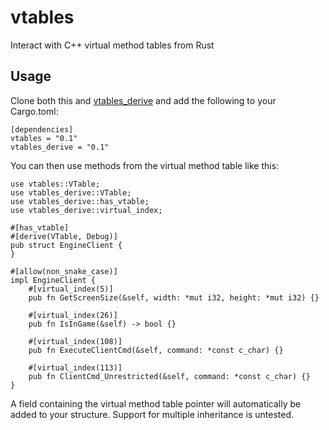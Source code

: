 # vtables
Interact with C++ virtual method tables from Rust

## Usage
Clone both this and [vtables_derive](https://github.com/not-wlan/vtables_derive) and add the following to your Cargo.toml:

```
[dependencies]
vtables = "0.1"
vtables_derive = "0.1"
```

You can then use methods from the virtual method table like this:
```
use vtables::VTable;
use vtables_derive::VTable;
use vtables_derive::has_vtable;
use vtables_derive::virtual_index;

#[has_vtable]
#[derive(VTable, Debug)]
pub struct EngineClient {
}

#[allow(non_snake_case)]
impl EngineClient {
    #[virtual_index(5)]
    pub fn GetScreenSize(&self, width: *mut i32, height: *mut i32) {}
    
    #[virtual_index(26)]
    pub fn IsInGame(&self) -> bool {}

    #[virtual_index(108)]
    pub fn ExecuteClientCmd(&self, command: *const c_char) {}

    #[virtual_index(113)]
    pub fn ClientCmd_Unrestricted(&self, command: *const c_char) {}
}
```
A field containing the virtual method table pointer will automatically be added to your structure. Support for multiple inheritance is untested.
